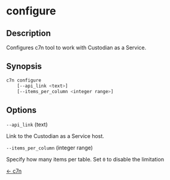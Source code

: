 # configure

## Description

Configures c7n tool to work with Custodian as a Service.

## Synopsis

```bash
c7n configure
    [--api_link <text>]
    [--items_per_column <integer range>]
```

## Options

`--api_link` (text) 

Link to the Custodian as a Service host.

`--items_per_column` (integer range) 

Specify how many items per table. Set `0` to disable the limitation


[← c7n](./README.md)